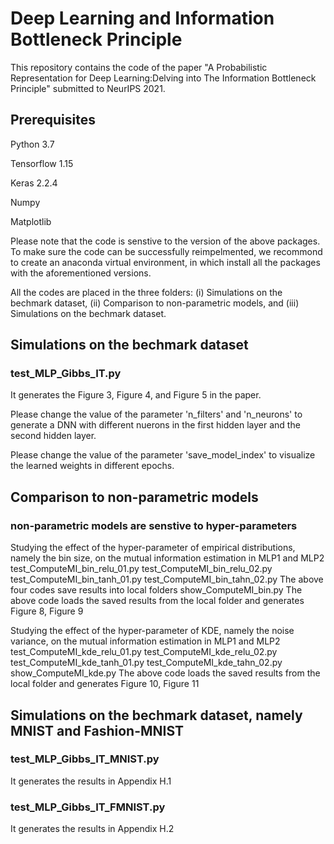
# Deep Learning and Information Bottleneck Principle
This repository contains the code of the paper "A Probabilistic Representation for Deep Learning:Delving into The Information Bottleneck Principle" submitted to NeurIPS 2021. 

## Prerequisites
Python 3.7

Tensorflow 1.15

Keras 2.2.4

Numpy

Matplotlib

Please note that the code is senstive to the version of the above packages. To make sure the code can be successfully reimpelmented, we recommond to create an anaconda virtual environment, in which install all the packages with the aforementioned versions.

All the codes are placed in the three folders: (i) Simulations on the bechmark dataset, (ii) Comparison to non-parametric models, and (iii) Simulations on the bechmark dataset.

## Simulations on the bechmark dataset
### test_MLP_Gibbs_IT.py 
It generates the Figure 3, Figure 4, and Figure 5 in the paper.

Please change the value of the parameter 'n_filters' and 'n_neurons' to generate a DNN with different nuerons in the first hidden layer and the second hidden layer.

Please change the value of the parameter 'save_model_index' to visualize the learned weights in different epochs.

## Comparison to non-parametric models

### non-parametric models are senstive to hyper-parameters

Studying the effect of the hyper-parameter of empirical distributions, namely the bin size, on the mutual information estimation in MLP1 and MLP2
test_ComputeMI_bin_relu_01.py
test_ComputeMI_bin_relu_02.py
test_ComputeMI_bin_tanh_01.py
test_ComputeMI_bin_tahn_02.py
The above four codes save results into local folders
show_ComputeMI_bin.py
The above code loads the saved results from the local folder and generates Figure 8, Figure 9


Studying the effect of the hyper-parameter of KDE, namely the noise variance, on the mutual information estimation in MLP1 and MLP2
test_ComputeMI_kde_relu_01.py
test_ComputeMI_kde_relu_02.py
test_ComputeMI_kde_tanh_01.py
test_ComputeMI_kde_tahn_02.py
show_ComputeMI_kde.py
The above code loads the saved results from the local folder and generates Figure 10, Figure 11


## Simulations on the bechmark dataset, namely MNIST and Fashion-MNIST

### test_MLP_Gibbs_IT_MNIST.py
It generates the results in Appendix H.1

### test_MLP_Gibbs_IT_FMNIST.py
It generates the results in Appendix H.2


